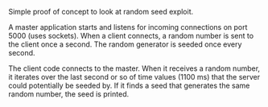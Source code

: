 Simple proof of concept to look at random seed exploit.

A master application starts and listens for incoming connections on port 5000 (uses sockets). When a client 
connects, a random number is sent to the client once a second. The random generator is seeded once every second.

The client code connects to the master. When it receives a random number, it iterates over the last second
or so of time values (1100 ms) that the server could potentially be seeded by. If it finds a seed that generates the
same random number, the seed is printed.
